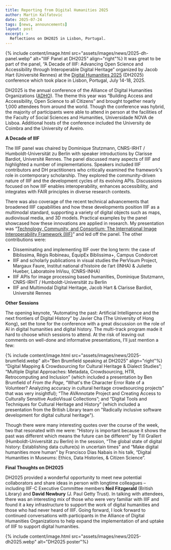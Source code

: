 ```yaml
---
title: Reporting from Digital Humanities 2025
author: Martin Kalfatovic
date: 2025-07-24
tags: [news, announcements]
layout: post
excerpt: >
  Reflections on DH2025 in Lisbon, Portugal.
---
```


{% include content/image.html src="assets/images/news/2025-dh-panel.webp" alt="IIIF Panel at DH2025" align="right"%}
It was great to be part of the panel, “A Decade of IIIF: Advancing Open Science and Accessibility through Interoperable Digital Heritage” organized by Jacob Hart (Université Rennes) at the [Digital Humanities 2025](https://dh2025.adho.org/about/) (DH2025) conference which took place in Lisbon, Portugal, July 14-18, 2025. 


DH2025 is the annual conference of the Alliance of Digital Humanities Organizations ([ADHO](https://adho.org/)). The theme this year was “Building Access and Accessibility, Open Science to all Citizens” and brought together nearly 1,000 attendees from around the world. Though the conference was hybrid, the majority of participants were able to attend in person at the facilities of the Faculty of Social Sciences and Humanities, Universidade NOVA de Lisboa. Additional hosts of the conference included the University de Coimbra and the University of Aveiro.

**A Decade of IIIF**

The IIIF panel was chaired by Dominique Stutzmann, CNRS-IRHT / Humboldt-Universität zu Berlin with speaker introductions by Clarisse Bardiot, Université Rennes. The panel discussed many aspects of IIIF and highlighted a number of implementations. Speakers included IIIF contributors and DH practitioners who critically examined the framework's role in contemporary scholarship. They explored the community-driven nature of IIIF and the development cycles of its evolving APIs. Discussions focused on how IIIF enables interoperability, enhances accessibility, and integrates with FAIR principles in diverse research contexts. 

There was also coverage of the recent technical advancements that broadened IIIF capabilities and how these developments position IIIF as a multimodal standard, supporting a variety of digital objects such as maps, audiovisual media, and 3D models. Practical examples by the panel showcased how these innovations are applied in research. My presentation was “[Technology, Community, and Consortium: The International Image  Interoperability Framework (IIIF)](https://zenodo.org/records/16386386/files/2025.07.18%20DH2025%20(Lisbon).pptx?download=1)” and led off the panel. The other contributions were:

* Disseminating and implementing IIIF over the long term: the case of  Biblissima, Régis Robineau, ÉquipEx Biblissima+, Campus Condorcet
* IIIF and scholarly publications in visual studies  the PerVisum Project, Margaux Faure, Institut national d’histoire de l’art (INHA) & Juliette Hueber, Laboratoire InVisu, (CNRS-INHA)
* IIIF APIs for image processing based humanities, Dominique Stutzmann, CNRS-IRHT / Humboldt-Universität zu Berlin
* IIIF and Multimodal Digital Heritage, Jacob Hart & Clarisse Bardiot, Université Rennes

**Other Sessions**

The opening keynote, “Automating the past: Artificial Intelligence and the next frontiers of Digital History” by Javier Cha (The University of Hong Kong), set the tone for the conference with a great discussion on the role of AI in digital humanities and digital history. The multi-track program made it hard to choose which sessions to attend. At the risk of leaving out comments on well-done and informative presentations, I’ll just mention a few:

{% include content/image.html src="assets/images/news/2025-brumfield.webp" alt="Ben Brumfield speaking at DH2025" align="right"%}
“Digital Mapping & Crowdsourcing for Cultural Heritage & Dialect Studies”; “Multiple Digital Approaches: Metadata, Crowdsourcing, HTR, Retrocomputing and Inclusion” (which included a presentation by Ben Brumfield of *From the Page*, “What's the Character Error Rate of a Volunteer? Analyzing accuracy in cultural heritage crowdsourcing projects” that was very insightful);  “The AVAnnotate Project and Creating Access to Culturally Sensitive AudioVisual Collections”; and “Digital Tools and Techniques for Cultural Heritage and History” (which included a presentation from the British Library team on "Radically inclusive software development for digital cultural heritage").

Though there were many interesting quotes over the course of the week, two that resonated with me were: “History is important because it shows the past was different which means the future can be different” by Till Grallert (Humboldt-Universität zu Berlin) in the session, “The global state of digital history: Establishing data culture(s) in uncertain times” and “Make digital humanities more human” by Francisco Dias Nabais in his talk, “Digital Humanities in Museums: Ethics, Data Histories, & Citizen Science”.

**Final Thoughts on DH2025**

DH2025 provided a wonderful opportunity to meet new potential collaborators and share ideas in person with longtime colleagues – including IIIF-C Executive Committee members **Neil Fitzgerald** (British Library) and **David Newbury** (J. Paul Getty Trust). In talking with attendees, there was an interesting mix of those who were very familiar with IIIF and found it a key infrastructure to support the work of digital humanities and those who had never heard of IIIF. Going forward, I look forward to continued conversations with participants in the Alliance of Digital Humanities Organizations to help expand the implementation of and uptake of IIIF to support digital humanities.

{% include content/image.html src="assets/images/news/2025-dh2025.webp" alt="DH2025 poster"%}
